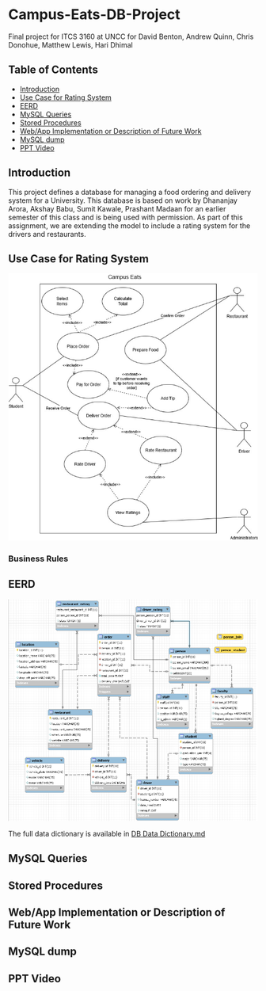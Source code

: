 # Campus-Eats-DB-Project <!-- omit in toc -->

Final project for ITCS 3160 at UNCC for David Benton, Andrew Quinn, Chris Donohue, Matthew Lewis, Hari Dhimal

## Table of Contents <!-- omit in toc -->

- [Introduction](#introduction)
- [Use Case for Rating System](#use-case-for-rating-system)
- [EERD](#eerd)
- [MySQL Queries](#mysql-queries)
- [Stored Procedures](#stored-procedures)
- [Web/App Implementation or Description of Future Work](#webapp-implementation-or-description-of-future-work)
- [MySQL dump](#mysql-dump)
- [PPT Video](#ppt-video)

## Introduction

This project defines a database for managing a food ordering and delivery system for a University. This database is based on work by Dhananjay Arora, Akshay Babu, Sumit Kawale, Prashant Madaan for an earlier semester of this class and is being used with permission. As part of this assignment, we are extending the model to include a rating system for the drivers and restaurants. 

## Use Case for Rating System
![Use Case Diagram For Campus Eats Database](https://github.com/bentondavidl/Campus-Eats-DB-Project/blob/main/images/CampusEats_UseCAse.jpg)
### Business Rules

## EERD

![EERD For Campus Eats Database](https://github.com/bentondavidl/Campus-Eats-DB-Project/blob/main/images/CampusEats%20EERD.png)

The full data dictionary is available in [DB Data Dictionary.md](https://github.com/bentondavidl/Campus-Eats-DB-Project/blob/main/DB%20Data%20Dictionary.md)

## MySQL Queries

## Stored Procedures

## Web/App Implementation or Description of Future Work

## MySQL dump

## PPT Video
